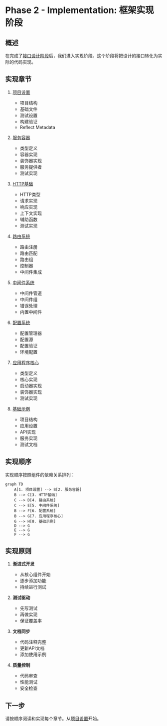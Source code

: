 # Phase 2 - Implementation: 框架实现阶段

## 概述

在完成了[接口设计阶段](../phase1-interface-design/)后，我们进入实现阶段。这个阶段将把设计的接口转化为实际的代码实现。

## 实现章节

1. [项目设置](./01-project-setup/)
   - 项目结构
   - 基础文件
   - 测试设置
   - 构建验证
   - Reflect Metadata

2. [服务容器](./02-service-container/)
   - 类型定义
   - 容器实现
   - 装饰器实现
   - 服务提供者
   - 测试实现

3. [HTTP基础](./03-http-foundation/)
   - HTTP类型
   - 请求实现
   - 响应实现
   - 上下文实现
   - 辅助函数
   - 测试实现

4. [路由系统](./04-routing-system/)
   - 路由注册
   - 路由匹配
   - 路由组
   - 控制器
   - 中间件集成

5. [中间件系统](./05-middleware-system/)
   - 中间件管道
   - 中间件组
   - 错误处理
   - 内置中间件

6. [配置系统](./06-configuration-system/)
   - 配置管理器
   - 配置源
   - 配置验证
   - 环境配置

7. [应用程序核心](./07-application-core/)
   - 类型定义
   - 核心实现
   - 启动器实现
   - 装饰器实现
   - 测试实现

8. [基础示例](./08-basic-example/)
   - 项目结构
   - 应用设置
   - API实现
   - 服务实现
   - 测试文档

## 实现顺序

实现顺序按照组件的依赖关系排列：

```mermaid
graph TD
    A[1. 项目设置] --> B[2. 服务容器]
    B --> C[3. HTTP基础]
    C --> D[4. 路由系统]
    C --> E[5. 中间件系统]
    B --> F[6. 配置系统]
    B --> G[7. 应用程序核心]
    G --> H[8. 基础示例]
    D --> G
    E --> G
    F --> G
```

## 实现原则

1. **渐进式开发**
   - 从核心组件开始
   - 逐步添加功能
   - 持续进行测试

2. **测试驱动**
   - 先写测试
   - 再做实现
   - 保证覆盖率

3. **文档同步**
   - 代码注释完整
   - 更新API文档
   - 添加使用示例

4. **质量控制**
   - 代码审查
   - 性能测试
   - 安全检查

## 下一步

请按顺序阅读和实现每个章节。从[项目设置](./01-project-setup/)开始。 
